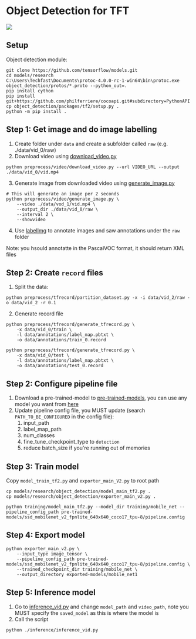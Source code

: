 # Object Detection for TFT

![](output.gif)

## Setup
Object detection module:
```
git clone https://github.com/tensorflow/models.git
cd models/research
C:\Users\Techfast\Documents\protoc-4.0.0-rc-1-win64\bin\protoc.exe object_detection/protos/*.proto --python_out=.
pip install cython
pip install git+https://github.com/philferriere/cocoapi.git#subdirectory=PythonAPI
cp object_detection/packages/tf2/setup.py .
python -m pip install .
```

## Step 1: Get image and do image labelling
1. Create folder under `data` and create a subfolder called `raw` (e.g. ./data/vid_0/raw)
1. Download video using [download_video.py](./preprocess/video/download_video.py) 
```shell
python preprocess/video/download_video.py --url VIDEO_URL --output ./data/vid_0/vid.mp4
```
3. Generate image from downloaded video using [generate_image.py](./preprocess/video/generate_image.py)
```shell
# This will generate an image per 2 seconds
python preprocess/video/generate_image.py \
    --video ./data/vod_1/vid.mp4 \
    --output_dir ./data/vid_0/raw \
    --interval 2 \
    --showvideo
```
4. Use [labelImg](https://github.com/tzutalin/labelImg) to annotate images and saw annotations under the `raw` folder  

Note: you hsould annotatte in the PascalVOC format, it should return XML files

## Step 2: Create `record` files
1. Split the data:
```
python preprocess/tfrecord/partition_dataset.py -x -i data/vid_2/raw -o data/vid_2 -r 0.1
```


2. Generate record file
```
python preprocess/tfrecord/generate_tfrecord.py \
    -x data/vid_0/train \
    -l data/annotations/label_map.pbtxt \
    -o data/annotations/train_0.record

python preprocess/tfrecord/generate_tfrecord.py \
    -x data/vid_0/test \
    -l data/annotations/label_map.pbtxt \
    -o data/annotations/test_0.record
```

## Step 2: Configure pipeline file
1. Download a pre-trained-model to [pre-trained-models](./pre-trained-models), 
you can use any model you want from [here](https://github.com/tensorflow/models/blob/master/research/object_detection/g3doc/tf2_detection_zoo.md)
1. Update pipeline config file, you MUST update (search `PATH_TO_BE_CONFIGURED` in the config file):  
    1. input_path
    1. label_map_path
    1. num_classes
    1. fine_tune_checkpoint_type to `detection`
    1. reduce batch_size if you're running out of memories

## Step 3: Train model
Copy `model_train_tf2.py` and `exporter_main_V2.py` to root path
```shell
cp models/research/object_detection/model_main_tf2.py .
cp models/research/object_detection/exporter_main_v2.py .

python training/model_main_tf2.py --model_dir training/mobile_net --pipeline_config_path pre-trained-models/ssd_mobilenet_v2_fpnlite_640x640_coco17_tpu-8/pipeline.config
```

## Step 4: Export model
```shell
python exporter_main_v2.py \
    --input_type image_tensor \
    --pipeline_config_path pre-trained-models/ssd_mobilenet_v2_fpnlite_640x640_coco17_tpu-8/pipeline.config \
    --trained_checkpoint_dir training/mobile_net \
    --output_directory exported-models/mobile_net1
```

## Step 5: Inference model
1. Go to [inference_vid.py](./inference/inference_vid.py) and change `model_path` and `video_path`, note you MUST 
specify the `saved_model` as this is where the model is
1. Call the script
```shell
python ./inference/inference_vid.py
```

